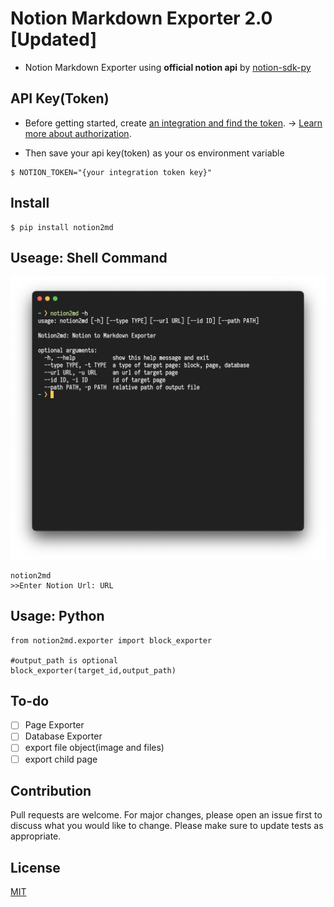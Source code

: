# Notion Markdown Exporter 2.0 [Updated]

- Notion Markdown Exporter using **official notion api** by [notion-sdk-py](https://github.com/ramnes/notion-sdk-py)

## API Key(Token)

- Before getting started, create [an integration and find the token](https://www.notion.so/my-integrations). → [Learn more about authorization](https://developers.notion.com/docs/authorization).

- Then save your api key(token) as your os environment variable

```{bash}
$ NOTION_TOKEN="{your integration token key}"
```

## Install

```{bash}
$ pip install notion2md
```

## Useage: Shell Command

![notion2md-options](notion2md-options.png)

```{bash}
notion2md
>>Enter Notion Url: URL
```

## Usage: Python
```{python}
from notion2md.exporter import block_exporter

#output_path is optional
block_exporter(target_id,output_path)
```

## To-do

- [ ] Page Exporter
- [ ] Database Exporter
- [ ] export file object(image and files)
- [ ] export child page
 
## Contribution
Pull requests are welcome. For major changes, please open an issue first to discuss what you would like to change.
Please make sure to update tests as appropriate.

## License
[MIT](https://choosealicense.com/licenses/mit/)
